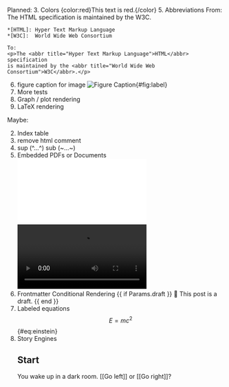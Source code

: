 Planned:
3. Colors
    {color:red}This text is red.{/color}
5. Abbreviations
    From:
    The HTML specification
    is maintained by the W3C.

    *[HTML]: Hyper Text Markup Language
    *[W3C]:  World Wide Web Consortium

    To:
    <p>The <abbr title="Hyper Text Markup Language">HTML</abbr> specification
    is maintained by the <abbr title="World Wide Web Consortium">W3C</abbr>.</p>
6. figure caption for image
    ![Figure Caption](image.png){#fig:label}
7. More tests
4. Graph / plot rendering
5. LaTeX rendering

Maybe:

2. Index table
1. remove html comment
2. sup (^...^) sub (~...~)
3. Embedded PDFs or Documents
    ![](./file.pdf)
    ![](video.mp4)
6. Frontmatter Conditional Rendering
    {{ if Params.draft }}
    🚧 This post is a draft.
    {{ end }}
7. Labeled equations
    $$ E = mc^2 $$ {#eq:einstein}
8. Story Engines
    ## Start
    You wake up in a dark room. [[Go left]] or [[Go right]]?
